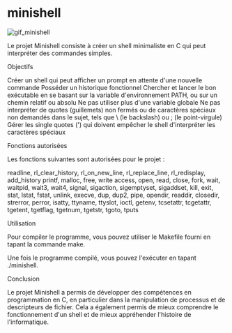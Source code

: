 # minishell

![gif_minishell](https://media.giphy.com/media/v1.Y2lkPTc5MGI3NjExZjZjM2Q5MTBlYjQ5OTdhY2Q2Zjc4ZDJmOTlmNmQ0ZWMyODNiZjc4MyZlcD12MV9pbnRlcm5hbF9naWZzX2dpZklkJmN0PWc/mZ6A7RtfQRlIA3YUTW/giphy.gif)

Le projet Minishell consiste à créer un shell minimaliste en C qui peut interpréter des commandes simples.

Objectifs

Créer un shell qui peut afficher un prompt en attente d'une nouvelle commande
Posséder un historique fonctionnel
Chercher et lancer le bon exécutable en se basant sur la variable d'environnement PATH, ou sur un chemin relatif ou absolu
Ne pas utiliser plus d'une variable globale
Ne pas interpréter de quotes (guillemets) non fermés ou de caractères spéciaux non demandés dans le sujet, tels que \ (le backslash) ou ; (le point-virgule)
Gérer les single quotes (') qui doivent empêcher le shell d'interpréter les caractères spéciaux

Fonctions autorisées

Les fonctions suivantes sont autorisées pour le projet :

readline, rl_clear_history, rl_on_new_line, rl_replace_line, rl_redisplay, add_history
printf, malloc, free, write
access, open, read, close, fork, wait, waitpid, wait3, wait4, signal, sigaction, sigemptyset, sigaddset, kill, exit, stat, lstat, fstat, unlink, execve, dup, dup2, pipe, opendir, readdir, closedir, strerror, perror, isatty, ttyname, ttyslot, ioctl, getenv, tcsetattr, tcgetattr, tgetent, tgetflag, tgetnum, tgetstr, tgoto, tputs

Utilisation

Pour compiler le programme, vous pouvez utiliser le Makefile fourni en tapant la commande make.

Une fois le programme compilé, vous pouvez l'exécuter en tapant ./minishell.

Conclusion

Le projet Minishell a permis de développer des compétences en programmation en C, en particulier dans la manipulation de processus et de descripteurs de fichier. Cela a également permis de mieux comprendre le fonctionnement d'un shell et de mieux appréhender l'histoire de l'informatique.

